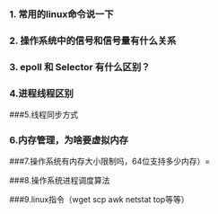 ### 1. 常用的linux命令说一下 

### 2. 操作系统中的信号和信号量有什么关系 

### 3. epoll 和 Selector 有什么区别？ 

### 4.进程线程区别

###5.线程同步方式

### 6.内存管理，为啥要虚拟内存

###7.操作系统有内存大小限制吗，64位支持多少内存）=

###8.操作系统进程调度算法

###9.linux指令（wget scp awk netstat top等等）

